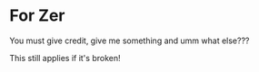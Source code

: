 # For Zer

You must give credit, give me something and umm what else???

This still applies if it's broken!
